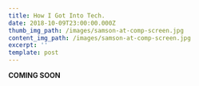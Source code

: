 ```yaml
---
title: How I Got Into Tech.
date: 2018-10-09T23:00:00.000Z
thumb_img_path: /images/samson-at-comp-screen.jpg
content_img_path: /images/samson-at-comp-screen.jpg
excerpt: ''
template: post
---
```

**COMING SOON**